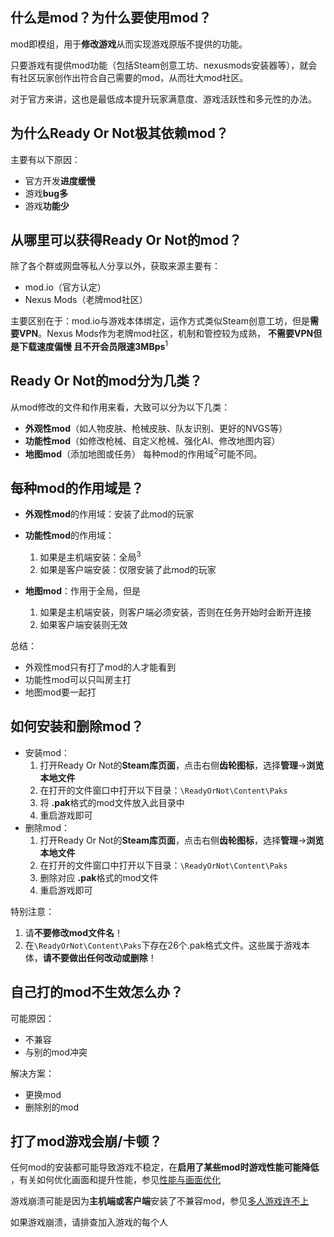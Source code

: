 ## 什么是mod？为什么要使用mod？

mod即模组，用于**修改游戏**从而实现游戏原版不提供的功能。

只要游戏有提供mod功能（包括Steam创意工坊、nexusmods安装器等），就会有社区玩家创作出符合自己需要的mod，从而壮大mod社区。

对于官方来讲，这也是最低成本提升玩家满意度、游戏活跃性和多元性的办法。

## 为什么Ready Or Not极其依赖mod？

主要有以下原因：

* 官方开发**进度缓慢**
* 游戏**bug多**
* 游戏**功能少**

## 从哪里可以获得Ready Or Not的mod？

除了各个群或网盘等私人分享以外，获取来源主要有：

* mod.io（官方认定）
* Nexus Mods（老牌mod社区）

主要区别在于：mod.io与游戏本体绑定，运作方式类似Steam创意工坊，但是**需要VРN**。Nexus Mods作为老牌mod社区，机制和管控较为成熟，
**不需要VРN但是下载速度偏慢 且不开会员限速3MBps**<sup>1</sup>

## Ready Or Not的mod分为几类？

从mod修改的文件和作用来看，大致可以分为以下几类：

* **外观性mod**（如人物皮肤、枪械皮肤、队友识别、更好的NVGS等）
* **功能性mod**（如修改枪械、自定义枪械、强化AI、修改地图内容）
* **地图mod**（添加地图或任务）
  每种mod的作用域<sup>2</sup>可能不同。

## 每种mod的作用域是？

* **外观性mod**的作用域：安装了此mod的玩家
* **功能性mod**的作用域：
    1. 如果是主机端安装：全局<sup>3</sup>
    2. 如果是客户端安装：仅限安装了此mod的玩家

* **地图mod**：作用于全局，但是
    1. 如果是主机端安装，则客户端必须安装，否则在任务开始时会断开连接
    2. 如果客户端安装则无效

总结：

* 外观性mod只有打了mod的人才能看到
* 功能性mod可以只叫房主打
* 地图mod要一起打

## 如何安装和删除mod？

* 安装mod：
    1. 打开Ready Or Not的**Steam库页面**，点击右侧**齿轮图标**，选择**管理**->**浏览本地文件**
    2. 在打开的文件窗口中打开以下目录：`\ReadyOrNot\Content\Paks`
    3. 将 **.pak**格式的mod文件放入此目录中
    4. 重启游戏即可
* 删除mod：
    1. 打开Ready Or Not的**Steam库页面**，点击右侧**齿轮图标**，选择**管理**->**浏览本地文件**
    2. 在打开的文件窗口中打开以下目录：`\ReadyOrNot\Content\Paks`
    3. 删除对应 **.pak**格式的mod文件
    4. 重启游戏即可

特别注意：

1. 请**不要修改mod文件名**！
2. 在`\ReadyOrNot\Content\Paks`下存在26个.pak格式文件。这些属于游戏本体，**请不要做出任何改动或删除**！

## 自己打的mod不生效怎么办？

可能原因：

* 不兼容
* 与别的mod冲突

解决方案：

* 更换mod
* 删除别的mod

## 打了mod游戏会崩/卡顿？

任何mod的安装都可能导致游戏不稳定，在**启用了某些mod时游戏性能可能降低**
，有关如何优化画面和提升性能，参见[性能与画面优化](6%20-%20性能与画面优化.md)

游戏崩溃可能是因为**主机端或客户端**安装了不兼容mod，参见[多人游戏连不上](4%20-%20多人游戏与网络.md)

如果游戏崩溃，请排查加入游戏的每个人
